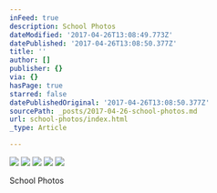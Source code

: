 ```yaml
---
inFeed: true
description: School Photos
dateModified: '2017-04-26T13:08:49.773Z'
datePublished: '2017-04-26T13:08:50.377Z'
title: ''
author: []
publisher: {}
via: {}
hasPage: true
starred: false
datePublishedOriginal: '2017-04-26T13:08:50.377Z'
sourcePath: _posts/2017-04-26-school-photos.md
url: school-photos/index.html
_type: Article

---
```

![](https://the-grid-user-content.s3-us-west-2.amazonaws.com/100d2d88-9a15-4e47-8bf0-f47cf0f1e14a.jpg)
![](https://imgflo.herokuapp.com/graph/2b2431f8e7ba7b0/57d75e80400eb5b187efd2599bf79c5b/croprotate.jpg?cropheight=3264&cropwidth=1836&degrees=-90&input=https%3A%2F%2Fthe-grid-user-content.s3-us-west-2.amazonaws.com%2Fd3803f7d-ed72-4f3d-9381-2825855d2a62.jpg&x=0&y=0)
![](https://the-grid-user-content.s3-us-west-2.amazonaws.com/11d661b7-8cf4-40e2-9e08-485789a71829.jpg)
![](https://the-grid-user-content.s3-us-west-2.amazonaws.com/8666eb01-b17e-4756-8e01-b750a3979445.jpg)
![](https://the-grid-user-content.s3-us-west-2.amazonaws.com/225b1f95-9dfd-4afc-8203-c40c6da20468.jpg)

School Photos
